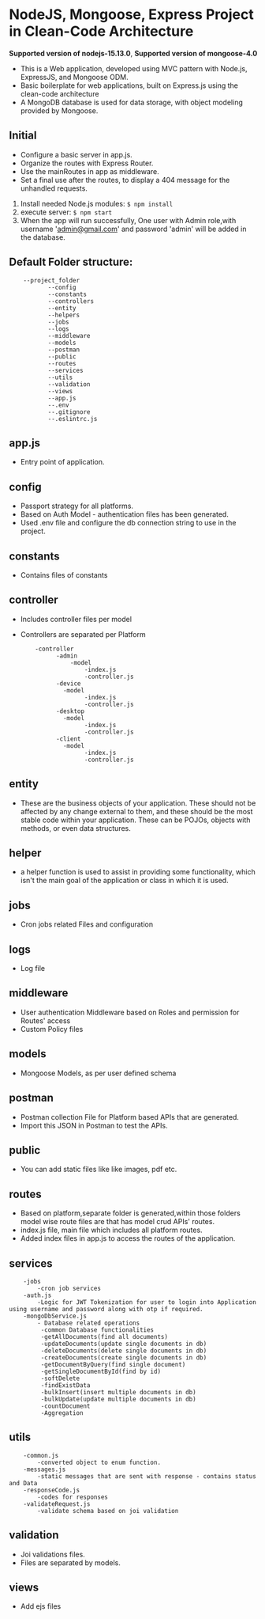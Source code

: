 # NodeJS, Mongoose, Express Project in Clean-Code Architecture


**Supported version of nodejs-15.13.0**,
**Supported version of mongoose-4.0**

- This is a Web application, developed using MVC pattern with Node.js, ExpressJS, and Mongoose ODM. 
- Basic boilerplate for web applications, built on Express.js using the clean-code architecture
- A MongoDB database is used for data storage, with object modeling provided by Mongoose.

## Initial
- Configure a basic server in app.js.
- Organize the routes with Express Router.
- Use the mainRoutes in app as middleware.
- Set a final use after the routes, to display a 404 message for the unhandled requests.
1. Install needed Node.js modules:
     ```$ npm install```
2. execute server:
     ```$ npm start```
3. When the app will run successfully, One user with Admin role,with username 'admin@gmail.com' and password 'admin' will be added in the database.

## Default Folder structure:

        --project_folder
               --config
               --constants
               --controllers
               --entity
               --helpers
               --jobs
               --logs
               --middleware
               --models
               --postman
               --public
               --routes
               --services
               --utils
               --validation
               --views
               --app.js
			   --.env
			   --.gitignore
			   --.eslintrc.js
## app.js
- Entry point of application.

## config
- Passport strategy for all platforms.
- Based on Auth Model - authentication files has been generated.
- Used .env file and configure the db connection string to use in the project.

## constants
- Contains files of constants

## controller
- Includes controller files per model
- Controllers are separated per Platform

     	  -controller
     	        -admin
     	            -model
     	                -index.js
     	                -controller.js
     	        -device
     	          -model
     	                -index.js
     	                -controller.js
     	        -desktop
     	          -model
     	                -index.js
     	                -controller.js
     	        -client
     	          -model
     	                -index.js
     	                -controller.js

## entity
- These are the business objects of your application. These should not be affected by any change external to them, and these should be the most stable code within your application. These can be POJOs, objects with methods, or even data structures.

## helper
- a helper function is used to assist in providing some functionality, which isn't the main goal of the application or class in which it is used.

## jobs
- Cron jobs related Files and configuration

## logs
- Log file

## middleware
- User authentication Middleware based on Roles and permission for Routes' access
- Custom Policy files

## models
- Mongoose Models, as per user defined schema 

## postman
- Postman collection File for Platform based APIs that are generated.
- Import this JSON in Postman to test the APIs.

## public 
- You can add static files like like images, pdf etc.

## routes
- Based on platform,separate folder is generated,within those folders model wise route files are that has model crud APIs' routes.
- index.js file, main file which includes all platform routes.
- Added index files in app.js to access the routes of the application.

## services
     	-jobs
       		-cron job services
     	-auth.js
       		-Logic for JWT Tokenization for user to login into Application using username and password along with otp if required.
       	-mongoDbService.js
       	    - Database related operations
       	     -common Database functionalities
     	  	 -getAllDocuments(find all documents)
     	  	 -updateDocuments(update single documents in db)
     	  	 -deleteDocuments(delete single documents in db)
     	  	 -createDocuments(create single documents in db)
     	  	 -getDocumentByQuery(find single document)
			 -getSingleDocumentById(find by id)
     	  	 -softDelete
     	  	 -findExistData
     	  	 -bulkInsert(insert multiple documents in db)
     	  	 -bulkUpdate(update multiple documents in db)
     	  	 -countDocument
			 -Aggregation
       	    
## utils
     	-common.js
       		-converted object to enum function.
     	-messages.js
  		    -static messages that are sent with response - contains status and Data
	    -responseCode.js
  		    -codes for responses
	    -validateRequest.js
  		    -validate schema based on joi validation

## validation
- Joi validations files.
- Files are separated by models.

## views
- Add ejs files

